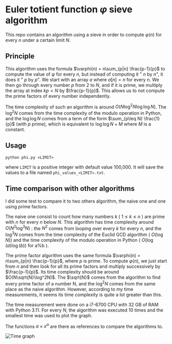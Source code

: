 # Euler totient function $\varphi$ sieve algorithm

This repo contains an algorithm using a sieve in order to compute $\varphi(n)$ for every $n$ under a certain limit $N$.

## Principle

This algorithm uses the formula $\varphi(n) = n\sum_{p|n} \frac{p-1}{p}$ to compute the value of $\varphi$ for every $n$, but instead of computing it " $n$ by $n$", it does it " $p$ by $p$". We start with an array $a$ where $a[n] = n$ for every n. We then go through every number $p$ from 2 to $N$, and if it is prime, we multiply the array at index $kp < N$ by $\frac{p-1}{p}$. This allows us to not compute the prime factors of every number independently.

The time complexity of such an algorithm is around $O(N\log^2N\log\log N)$. The $\log^2N$ comes from the time complexity of the modulo operation in Python, and the $\log\log N$ comes from a term of the form $\sum_{p\leq N} \frac{1}{p}$ (with $p$ prime), which is equivalent to $\log\log N + M$ where $M$ is a constant.

## Usage
```python phi.py <LIMIT>```

where `LIMIT` is a positive integer with default value 100,000. It will save the values to a file named `phi_values_<LIMIT>.txt`.


## Time comparison with other algorithms

I did some test to compare it to two others algorithm, the naive one and one using prime factors.

The naive one consist to count how many numbers $k$ ( $1 \leq k \leq n$ ) are prime with $n$ for every $n$ below $N$. This algorithm has time complexity around $O(N^2\log^3N)$ : the $N^2$ comes from looping over every $k$ for every $n$, and the $\log^3N$ comes from the time complexity of the Euclid GCD algorithm ( $O(\log N)$) and the time complexity of the modulo operation in Python ( $O(\log(a)\log(b))$ for a%b ).

The prime factor algorithm uses the same formula $\varphi(n) = n\sum_{p|n} \frac{p-1}{p}$, where $p$ is prime. To compute $\varphi(n)$, we just start from $n$ and then look for all its prime factors and multiply successively by $\frac{p-1}{p}$. Its time complexity should be around $O(N\sqrt{N}\log^2N)$. The $\sqrt{N}$ comes from the algorithm to find every prime factor of a number N, and the $\log^2N$ comes from the same place as the naive algorithm. However, according to my time measurements, it seems its time complexity is quite a lot greater than this.

The time measurement were done on a i7-6700 CPU with 32 GB of RAM with Python 3.11. For every $N$, the algorithm was executed 10 times and the smallest time was used to plot the graph.

The functions $a \times x^\alpha$ are there as references to compare the algorithms to.

![Time graph](average.png)
